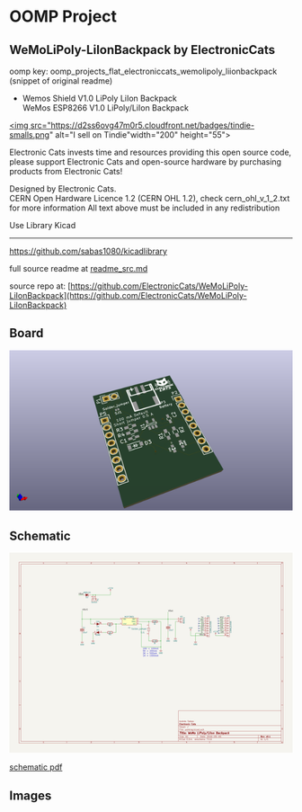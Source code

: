 # OOMP Project  
## WeMoLiPoly-LiIonBackpack  by ElectronicCats  
  
oomp key: oomp_projects_flat_electroniccats_wemolipoly_liionbackpack  
(snippet of original readme)  
  
- Wemos Shield V1.0 LiPoly LiIon Backpack  
WeMos ESP8266 V1.0 LiPoly/LiIon Backpack  
  
<a href="https://www.tindie.com/stores/sabas1080/?ref=offsite_badges&utm_source=sellers_sabas1080&utm_medium=badges&utm_campaign=badge_small"><img src="https://d2ss6ovg47m0r5.cloudfront.net/badges/tindie-smalls.png" alt="I sell on Tindie"width="200" height="55"></a>  
  
Electronic Cats invests time and resources providing this open source code,  
please support Electronic Cats and open-source hardware by purchasing  
products from Electronic Cats!  
  
Designed by Electronic Cats.  
CERN Open Hardware Licence 1.2 (CERN OHL 1.2), check cern_ohl_v_1_2.txt for more information All text above must be included in any redistribution  
  
Use Library Kicad  
____________  
  
https://github.com/sabas1080/kicadlibrary  
  
  full source readme at [readme_src.md](readme_src.md)  
  
source repo at: [https://github.com/ElectronicCats/WeMoLiPoly-LiIonBackpack](https://github.com/ElectronicCats/WeMoLiPoly-LiIonBackpack)  
## Board  
  
[![working_3d.png](working_3d_600.png)](working_3d.png)  
## Schematic  
  
[![working_schematic.png](working_schematic_600.png)](working_schematic.png)  
  
[schematic pdf](working_schematic.pdf)  
## Images  
